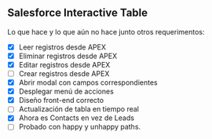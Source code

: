 ## Salesforce Interactive Table
Lo que hace y lo que aún no hace junto otros requerimentos:
* [X] Leer registros desde APEX
* [X] Eliminar registros desde APEX
* [X] Editar registros desde APEX
* [ ] Crear registros desde APEX
* [X] Abrir modal con campos correspondientes
* [X] Desplegar menú de acciones
* [X] Diseño front-end correcto
* [ ] Actualización de tabla en tiempo real
* [X] Ahora es Contacts en vez de Leads
* [ ] Probado con happy y unhappy paths.
